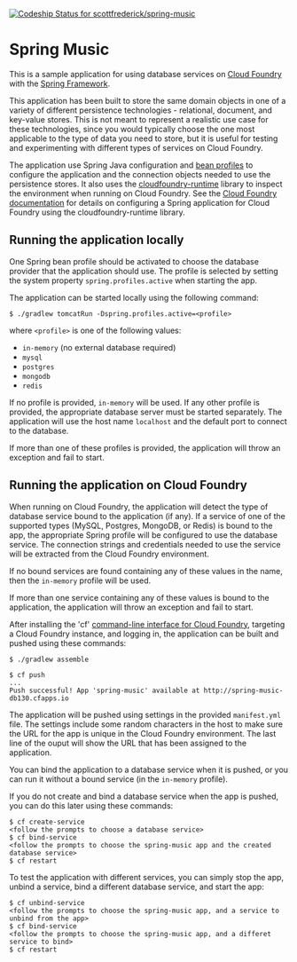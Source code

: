 [ ![Codeship Status for scottfrederick/spring-music](https://www.codeship.io/projects/e6bd3e80-35c2-0131-c396-4a33b8447066/status?branch=codeship)](https://www.codeship.io/projects/9870)

Spring Music
============

This is a sample application for using database services on [Cloud Foundry](http://cloudfoundry.com)
with the [Spring Framework](http://www.springframework.org).

This application has been built to store the same domain objects in one of a variety of different persistence technologies - relational, document, and key-value stores. This is not meant to represent a realistic use case for these technologies, since you would typically choose the one most applicable to the type of data you need to store, but it is useful for testing and experimenting with different types of services on Cloud Foundry. 

The application use Spring Java configuration and [bean profiles](http://static.springsource.org/spring/docs/current/spring-framework-reference/html/new-in-3.1.html#new-in-3.1-bean-definition-profiles) to configure the application and the connection objects needed to use the persistence stores. It also uses the [cloudfoundry-runtime](https://github.com/cloudfoundry/vcap-java/tree/master/cloudfoundry-runtime) library to inspect the environment when running on Cloud Foundry. See the [Cloud Foundry documentation](http://docs.cloudfoundry.com/docs/using/services/spring-service-bindings.html) for details on configuring a Spring application for Cloud Foundry using the cloudfoundry-runtime library.

## Running the application locally

One Spring bean profile should be activated to choose the database provider that the application should use. The profile is selected by setting the system property `spring.profiles.active` when starting the app.

The application can be started locally using the following command:

~~~
$ ./gradlew tomcatRun -Dspring.profiles.active=<profile>
~~~

where `<profile>` is one of the following values:

* `in-memory` (no external database required)
* `mysql`
* `postgres`
* `mongodb`
* `redis`

If no profile is provided, `in-memory` will be used. If any other profile is provided, the appropriate database server
must be started separately. The application will use the host name `localhost` and the default port to connect to the database.

If more than one of these profiles is provided, the application will throw an exception and fail to start.

## Running the application on Cloud Foundry

When running on Cloud Foundry, the application will detect the type of database service bound to the application
(if any). If a service of one of the supported types (MySQL, Postgres, MongoDB, or Redis) is bound to the app, the
appropriate Spring profile will be configured to use the database service. The connection strings and credentials
needed to use the service will be extracted from the Cloud Foundry environment.

If no bound services are found containing any of these values in the name, then the `in-memory` profile will be used.

If more than one service containing any of these values is bound to the application, the application will throw an
exception and fail to start.

After installing the 'cf' [command-line interface for Cloud Foundry](http://docs.cloudfoundry.com/docs/using/managing-apps/cf/),
targeting a Cloud Foundry instance, and logging in, the application can be built and pushed using these commands:

~~~
$ ./gradlew assemble

$ cf push
...
Push successful! App 'spring-music' available at http://spring-music-db130.cfapps.io
~~~

The application will be pushed using settings in the provided `manifest.yml` file. The settings include some random 
characters in the host to make sure the URL for the app is unique in the Cloud Foundry environment. The last line of the ouput will show the URL that has been assigned to the application. 

You can bind the application to a database service when it is pushed, or you can run it without a bound service (in
the `in-memory` profile).

If you do not create and bind a database service when the app is pushed, you can do this later using these commands:

~~~
$ cf create-service
<follow the prompts to choose a database service>
$ cf bind-service
<follow the prompts to choose the spring-music app and the created database service>
$ cf restart
~~~

To test the application with different services, you can simply stop the app, unbind a service, bind a different
database service, and start the app:

~~~
$ cf unbind-service
<follow the prompts to choose the spring-music app, and a service to unbind from the app>
$ cf bind-service
<follow the prompts to choose the spring-music app, and a differet service to bind>
$ cf restart
~~~
